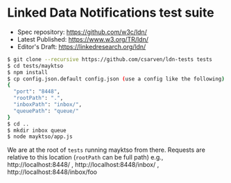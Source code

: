 # Linked Data Notifications test suite

* Spec repository: https://github.com/w3c/ldn/
* Latest Published: https://www.w3.org/TR/ldn/
* Editor's Draft: https://linkedresearch.org/ldn/

```bash
$ git clone --recursive https://github.com/csarven/ldn-tests tests
$ cd tests/mayktso
$ npm install
$ cp config.json.default config.json (use a config like the following)
{
  "port": "8448",
  "rootPath": ".",
  "inboxPath": "inbox/",
  "queuePath": "queue/"
}
$ cd ..
$ mkdir inbox queue
$ node mayktso/app.js
```

We are at the root of `tests` running mayktso from there. Requests are relative
to this location (`rootPath` can be full path) e.g., http://localhost:8448/ ,
http://localhost:8448/inbox/ , http://localhost:8448/inbox/foo
